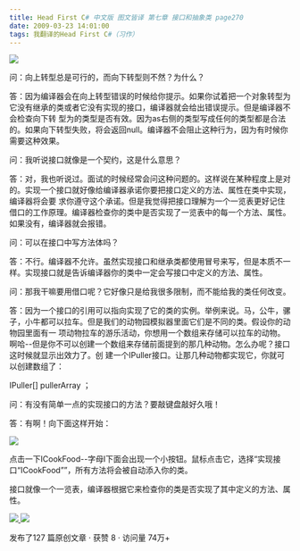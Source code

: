 ```yaml
---
title: Head First C# 中文版 图文皆译 第七章 接口和抽象类 page270
date: 2009-03-23 14:01:00
tags: 我翻译的Head First C#（习作）
---
```

![](https://p-blog.csdn.net/images/p_blog_csdn_net/cuipengfei1/EntryImages/20090323/2009-03-23_13-20-58.jpg)

问：向上转型总是可行的，而向下转型则不然？为什么？

  

答：因为编译器会在向上转型错误的时候给你提示。如果你试着把一个对象转型为它没有继承的类或者它没有实现的接口，编译器就会给出错误提示。但是编译器不会检查向下转
型为的类型是否有效。因为as右侧的类型写成任何的类型都是合法的。如果向下转型失败，将会返回null。编译器不会阻止这种行为，因为有时候你需要这种效果。

  

问：我听说接口就像是一个契约，这是什么意思？

  

答：对，我也听说过。面试的时候经常会问这种问题的。这样说在某种程度上是对的。实现一个接口就好像给编译器承诺你要把接口定义的方法、属性在类中实现，编译器将会要
求你遵守这个承诺。但是我觉得把接口理解为一个一览表更好记住借口的工作原理。编译器检查你的类中是否实现了一览表中的每一个方法、属性。如果没有，编译器就会报错。

  

问：可以在接口中写方法体吗？

  

答：不行。编译器不允许。虽然实现接口和继承类都使用冒号来写，但是本质不一样。实现接口就是告诉编译器你的类中一定会写接口中定义的方法、属性。

  

问：那我干嘛要用借口呢？它好像只是给我很多限制，而不能给我的类任何改变。

  

答：因为一个接口的引用可以指向实现了它的类的实例。举例来说。马，公牛，骡子，小牛都可以拉车。但是我们的动物园模拟器里面它们是不同的类。假设你的动物园里面有一
项动物拉车的游乐活动，你想用一个数组来存储可以拉车的动物。啊哈--但是你不可以创建一个数组来存储前面提到的那几种动物。怎么办呢？接口这时候就显示出效力了。创
建一个IPuller接口。让那几种动物都实现它，你就可以创建数组了：

IPuller[] pullerArray  ；

  

问：有没有简单一点的实现接口的方法？要敲键盘敲好久哦！

  

答：有啊！向下面这样开始：

  

![](https://p-blog.csdn.net/images/p_blog_csdn_net/cuipengfei1/EntryImages/20090323/2009-03-23_13-53-30.jpg)

点击一下ICookFood--字母I下面会出现一个小按钮。鼠标点击它，选择“实现接口“ICookFood””，所有方法将会被自动添入你的类。

  

接口就像一个一览表，编译器根据它来检查你的类是否实现了其中定义的方法、属性。



[ ![](https://profile.csdnimg.cn/5/2/5/3_cuipengfei1)
![](https://g.csdnimg.cn/static/user-reg-year/1x/11.png)
](https://blog.csdn.net/cuipengfei1)



发布了127 篇原创文章  ·  获赞 8  ·  访问量 74万+

